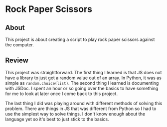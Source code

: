 # Rock Paper Scissors

## About

This project is about creating a script to play rock paper scissors against the computer.

## Review

This project was straightforward. The first thing I learned is that JS does not have a library to just get a random value out of an array. In Python, it was as simple as `random.choice(list)`. The second thing I learned is documenting with JSDoc. I spent an hour or so going over the basics to have something for me to look at later once I come back to this project.

The last thing I did was playing around with different methods of solving this problem. There are things in JS that was different from Python so I had to use the simplest way to solve things. I don't know enough about the language yet so it's best to just stick to the basics.